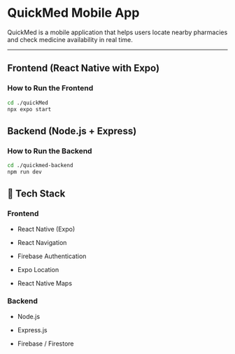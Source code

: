 # QuickMed Mobile App

QuickMed is a mobile application that helps users locate nearby pharmacies and check medicine availability in real time.

---

## Frontend (React Native with Expo)

### How to Run the Frontend

```bash
cd ./quickMed
npx expo start
```


## Backend (Node.js + Express)

### How to Run the Backend

```bash
cd ./quickmed-backend
npm run dev
```

## 🧩 Tech Stack

### Frontend

* React Native (Expo)

* React Navigation

* Firebase Authentication

* Expo Location

* React Native Maps

### Backend

* Node.js

* Express.js

* Firebase / Firestore